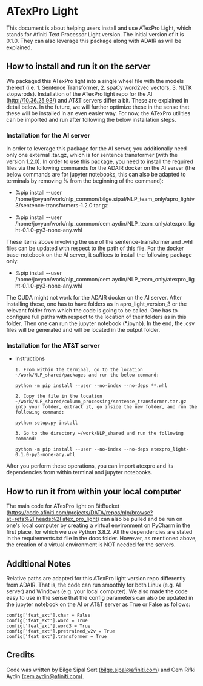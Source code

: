 # ATexPro Light

This document is about helping users install and use ATexPro Light, which stands for Afiniti Text Processor Light version. The initial version of it is 0.1.0. They can also leverage this package along with ADAIR as will be explained.

## How to install and run it on the server

We packaged this ATexPro light into a single wheel file with the models thereof (i.e. 1. Sentence Transformer, 2. spaCy word2vec vectors, 3. NLTK stopwrods). Installation of the ATexPro light repo for the AI (http://10.36.25.93/) and AT&T servers differ a bit. These are explained in detail below. In the future, we will further optimize these in the sense that these will be installed in an even easier way. For now, the ATexPro utilities can be imported and run after following the below installation steps.

### Installation for the AI server

In order to leverage this package for the AI server, you additionally need only one external .tar.gz, which is for sentence transformer (with the version 1.2.0). In order to use this package, you need to install the required files via the following commands for the ADAIR docker on the AI server (the below commands are for jupyter notebooks, this can also be adapted to terminals by removing % from the beginning of the command):

- %pip install --user /home/jovyan/work/nlp_common/bilge.sipal/NLP_team_only/apro_lightv3/sentence-transformers-1.2.0.tar.gz

- %pip install --user /home/jovyan/work/nlp_common/cem.aydin/NLP_team_only/atexpro_light-0.1.0-py3-none-any.whl

These items above involving the use of the sentence-transformer and .whl files can be updated with respect to the path of this file. For the docker base-notebook on the AI server, it suffices to install the following package only:

- %pip install --user /home/jovyan/work/nlp_common/cem.aydin/NLP_team_only/atexpro_light-0.1.0-py3-none-any.whl

The CUDA might not work for the ADAIR docker on the AI server. After installing these, one has to have folders as in apro_light_version_3 or the relevant folder from which the code is going to be called. One has to configure full paths with respect to the location of their folders as in this folder. Then one can run the jupyter notebook (*.ipynb). In the end, the .csv files will be generated and will be located in the output folder.

### Installation for the AT&T server

- Instructions
      
      1. From within the terminal, go to the location ~/work/NLP_shared/packages and run the below command:
	```
	python -m pip install --user --no-index --no-deps **.whl
	``` 
      2. Copy the file in the location ~/work/NLP_shared/column_processing/sentence_transformer.tar.gz into your folder, extract it, go inside the new folder, and run the following command:
	```
	python setup.py install
	```	
      3. Go to the directory ~/work/NLP_shared and run the following command:
	```
	python -m pip install --user --no-index --no-deps atexpro_light-0.1.0-py3-none-any.whl
	```

After you perform these operations, you can import atexpro and its dependencies from within terminal and jupyter notebooks.

## How to run it from within your local computer

The main code for ATexPro light on BitBucket (https://code.afiniti.com/projects/DATA/repos/nlp/browse?at=refs%2Fheads%2Fatex_pro_light) can also be pulled and be run on one's local computer by creating a virtual environment on PyCharm in the first place, for which we use Python 3.8.2. All the dependencies are stated in the requirements.txt file in the docs folder. However, as mentioned above, the creation of a virtual environment is NOT needed for the servers. 

## Additional Notes

Relative paths are adapted for this ATexPro light version repo differently from ADAIR. That is, the code can run smoothly for both Linux (e.g. AI server) and Windows (e.g. your local computer). We also made the code easy to use in the sense that the config parameters can also be updated in the jupyter notebook on the AI or AT&T server as True or False as follows:

```
config['feat_ext'].char = False
config['feat_ext'].word = True
config['feat_ext'].word3 = True
config['feat_ext'].pretrained_w2v = True
config['feat_ext'].transformer = True
```

## Credits

Code was written by Bilge Sipal Sert (bilge.sipal@afiniti.com) and Cem Rifki Aydin (cem.aydin@afiniti.com).
